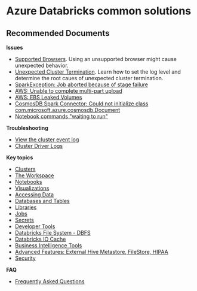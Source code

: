 <properties
	pageTitle="Databricks Common solutions"
	description="Databricks Common solutions"
	service="microsoft.databricks"
	resource="workspaces"
	authors="aaronmax"
	ms.author="aaronmax，genli"
	displayOrder=""
	selfHelpType="generic"
supportTopicIds="32612186,32612187,32612188,32612189,32612190,32612191,32612192,32612193,32612194,32612195,32612196,32612197,32612665,32612198,32612199,32612200,32612201,32612202,32612203,32612204,32612205,32612206,32612207,32612210"
	resourceTags=""
	productPesIds="16432"
	cloudEnvironments="public"
/>

# Azure Databricks common solutions

## **Recommended Documents**

**Issues**
- [Supported Browsers](https://docs.databricks.com/user-guide/supported-browsers.html).
Using an unsupported browser might cause unexpected behavior.
- [Unexpected Cluster Termination](https://docs.databricks.com/user-guide/clusters/tips/index.html).
Learn how to set the log level and determine the root caues of unexpected cluster termination.
- [SparkException: Job aborted because of stage failure](https://docs.databricks.com/user-guide/faq/wrong-schema-in-files.html)
- [AWS: Unable to complete multi-part upload](https://docs.databricks.com/user-guide/faq/multi-part-upload.html)
- [AWS: EBS Leaked Volumes](https://docs.databricks.com/user-guide/faq/ebs-leaked-volumes.html)
- [CosmosDB Spark Connector: Could not initialize class com.microsoft.azure.cosmosdb.Document](https://docs.databricks.com/user-guide/faq/cosmosdb-connector-lib-conf.html)
- [Notebook commands "waiting to run"](https://docs.databricks.com/user-guide/faq/streaming-notebook-stuck.html)

**Troubleshooting**
- [View the cluster event log](https://docs.databricks.com/user-guide/clusters/event-log.html)
- [Cluster Driver Logs](https://docs.databricks.com/user-guide/clusters/troubleshooting.html)

**Key topics**
- [Clusters](https://docs.databricks.com/user-guide/clusters/index.html)
- [The Workspace](https://docs.databricks.com/user-guide/workspace.html)
- [Notebooks](https://docs.databricks.com/user-guide/notebooks/index.html)
- [Visualizations](https://docs.databricks.com/user-guide/visualizations/index.html)
- [Accessing Data](https://docs.databricks.com/user-guide/importing-data.html)
- [Databases and Tables](https://docs.databricks.com/user-guide/index.html)
- [Libraries](https://docs.databricks.com/user-guide/libraries.html)
- [Jobs](https://docs.databricks.com/user-guide/jobs.html)
- [Secrets](https://docs.databricks.com/user-guide/secrets/index.html)
- [Developer Tools](https://docs.databricks.com/user-guide/dev-tools/index.html)
- [Databricks File System - DBFS](https://docs.databricks.com/user-guide/dbfs-databricks-file-system.html)
- [Databricks IO Cache](https://docs.databricks.com/user-guide/databricks-io-cache.html)
- [Business Intelligence Tools](https://docs.databricks.com/user-guide/bi/index.html)
- [Advanced Features: External Hive Metastore, FileStore, HIPAA](https://docs.databricks.com/user-guide/advanced/index.html)
- [Security](https://docs.databricks.com/user-guide/security.html)

**FAQ**
- [Frequently Asked Questions](https://docs.databricks.com/user-guide/faq/index.html)


